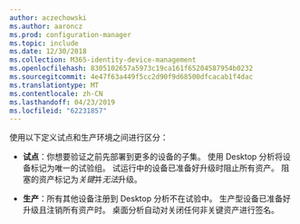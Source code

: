 ```yaml
---
author: aczechowski
ms.author: aaroncz
ms.prod: configuration-manager
ms.topic: include
ms.date: 12/30/2018
ms.collection: M365-identity-device-management
ms.openlocfilehash: 8305102657a5973c19ca161f65204587954b0232
ms.sourcegitcommit: 4e47f63a449f5cc2d90f9d68500dfcacab1f4dac
ms.translationtype: MT
ms.contentlocale: zh-CN
ms.lasthandoff: 04/23/2019
ms.locfileid: "62231857"
---
```

使用以下定义试点和生产环境之间进行区分：  

- **试点**：你想要验证之前先部署到更多的设备的子集。 使用 Desktop 分析将设备标记为唯一的试验组。 试运行中的设备已准备好升级时阻止所有资产。 阻塞的资产标记为*关键*并*无法*升级。  

- **生产**：所有其他设备注册到 Desktop 分析不在试验中。 生产型设备已准备好升级且注销所有资产时。 桌面分析自动对关闭任何非关键资产进行签名。  

